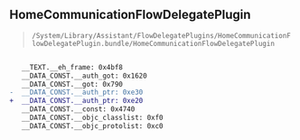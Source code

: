 ## HomeCommunicationFlowDelegatePlugin

> `/System/Library/Assistant/FlowDelegatePlugins/HomeCommunicationFlowDelegatePlugin.bundle/HomeCommunicationFlowDelegatePlugin`

```diff

   __TEXT.__eh_frame: 0x4bf8
   __DATA_CONST.__auth_got: 0x1620
   __DATA_CONST.__got: 0x790
-  __DATA_CONST.__auth_ptr: 0xe30
+  __DATA_CONST.__auth_ptr: 0xe20
   __DATA_CONST.__const: 0x4740
   __DATA_CONST.__objc_classlist: 0xf0
   __DATA_CONST.__objc_protolist: 0xc0

```
